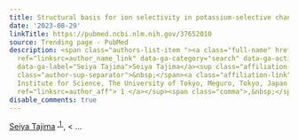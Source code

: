 ```yaml
---
title: Structural basis for ion selectivity in potassium-selective channelrhodopsins.
date: '2023-08-29'
linkTitle: https://pubmed.ncbi.nlm.nih.gov/37652010
source: Trending page - PubMed
description: <span class="authors-list-item "><a class="full-name" href="https://pubmed.ncbi.nlm.nih.gov/?term=Tajima+S&amp;cauthor_id=37652010"
  ref="linksrc=author_name_link" data-ga-category="search" data-ga-action="author_link"
  data-ga-label="Seiya Tajima">Seiya Tajima</a><sup class="affiliation-links"><span
  class="author-sup-separator">&nbsp;</span><a class="affiliation-link" title="Komaba
  Institute for Science, The University of Tokyo, Meguro, Tokyo, Japan." href="https://pubmed.ncbi.nlm.nih.gov/37652010#full-view-affiliation-1"
  ref="linksrc=author_aff"> 1 </a></sup><span class="comma">,&nbsp;</span>< ...
disable_comments: true
---
```

<span class="authors-list-item "><a class="full-name" href="https://pubmed.ncbi.nlm.nih.gov/?term=Tajima+S&amp;cauthor_id=37652010" ref="linksrc=author_name_link" data-ga-category="search" data-ga-action="author_link" data-ga-label="Seiya Tajima">Seiya Tajima</a><sup class="affiliation-links"><span class="author-sup-separator">&nbsp;</span><a class="affiliation-link" title="Komaba Institute for Science, The University of Tokyo, Meguro, Tokyo, Japan." href="https://pubmed.ncbi.nlm.nih.gov/37652010#full-view-affiliation-1" ref="linksrc=author_aff"> 1 </a></sup><span class="comma">,&nbsp;</span>< ...